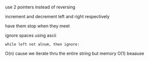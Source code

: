 use 2 pointers instead of reversing

increment and decrement left and right respectively 

have them stop when they meet

ignore spaces using ascii 

    while left not alnum, then ignore: 

O(n) cause we iterate thru the entire string but memory O(1) beaause